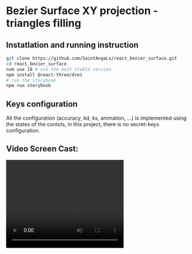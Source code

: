 # Bezier Surface XY projection - triangles filling


## Instatlation and running instruction

```bash
git clone https://github.com/SaintAngeLs/react_bezier_surface.git
cd react_bezier_surface
nvm use 18 # use the most stable version
npm install @react-three/drei
# run the storybook
npm run storybook
```

## Keys configuration

All the configuration (accuracy, kd, ks, animation, ...) is implemented using the states of the contols, in this project, there is no secret-keys configuration.


## Video Screen Cast:

<video width="320" height="240" controls>
  <source src="https://github.com/SaintAngeLs/react_bezier_surface/blob/development/Kazam_screencast_00000.mp4?raw=true" type="video/mp4">
  Your browser does not support the video tag.
</video>